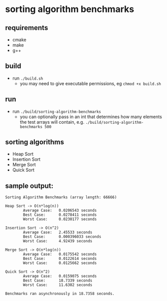 # sorting algorithm benchmarks

## requirements
- cmake
- make
- g++

## build
- run `./build.sh`
    - you may need to give executable permissions, eg `chmod +x build.sh`

## run
- run `./build/sorting-algorithm-benchmarks`
    - you can optionally pass in an int that determines how many elements the test arrays will contain, e.g. `./build/sorting-algorithm-benchmarks 500`

## sorting algorithms
- Heap Sort
- Insertion Sort
- Merge Sort
- Quick Sort

## sample output:

```
Sorting Algorithm Benchmarks (array length: 66666)

Heap Sort -> O(n*log(n))
        Average Case:   0.0206543 seconds
        Best Case:      0.0278411 seconds
        Worst Case:     0.0230177 seconds

Insertion Sort -> O(n^2)
        Average Case:   2.45533 seconds
        Best Case:      0.000396033 seconds
        Worst Case:     4.92439 seconds

Merge Sort -> O(n*log(n))
        Average Case:   0.0175542 seconds
        Best Case:      0.0122614 seconds
        Worst Case:     0.0125662 seconds

Quick Sort -> O(n^2)
        Average Case:   0.0159075 seconds
        Best Case:      18.7339 seconds
        Worst Case:     11.6302 seconds

Benchmarks ran asynchronously in 18.7358 seconds.
```
